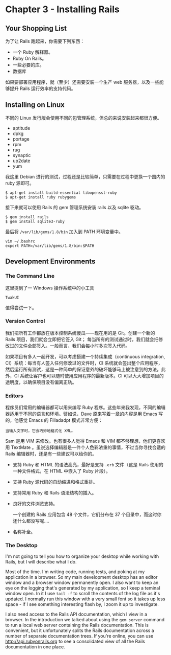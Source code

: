 # Chapter 3 - Installing Rails

## Your Shopping List
为了让 Rails 跑起来，你需要下列东西：

 * 一个 Ruby 解释器。
 * Ruby On Rails。
 * 一些必要的库。
 * 数据库

如果要部署应用程序，就（至少）还需要安装一个生产 web 服务器，以及一些能够提升 Rails 运行效率的支持代码。

## Installing on Linux
不同的 Linux 发行版会使用不同的包管理系统，但总的来说安装起来都很方便。

 * aptitude 
 * dpkg
 * portage
 * rpm
 * rug
 * synaptic
 * up2date
 * yum

我这里 Debian 进行的测试，过程还是比较简单，只需要在过程中更换一个国内的 ruby 源即可。

    $ apt-get install build-essential libopenssl-ruby
    $ apt-get install ruby rubygems
  
接下来就可以使用 Rails 的 gem 管理系统安装 rails 以及 sqlite 驱动。

    $ gem install rails
    $ gem install sqlite3-ruby

最后将 `/var/lib/gems/1.8/bin` 加入到 PATH 环境变量中。

    vim ~/.bashrc
    export PATH=/var/lib/gems/1.8/bin:$PATH

## Development Environments

### The Command Line
这里提到了一 Windows 操作系统中的小工具

    TwakUI

值得尝试一下。

### Version Control
我们把所有工作都放在版本控制系统傻瓜——现在用的是 Git。创建一个新的 Rails 项目，我们就会立即把它签入 Git；
每当所有的测试通过时，我们就会把修改过的文件全部签入。一般而言，我们会每小时多次签入代码。

如果项目有多人一起开发，可以考虑搭建一个持续集成（continuous integration, CI）系统：每当有人签入任何修改过的文件时，CI 系统就会签出整个应用程序，然后运行所有测试，这是一种简单的保证意外的破坏能够马上被注意到的方法。此外，CI 系统让客户也可以随时使用应用程序的最新版本。CI 可以大大增加项目的透明度，以确保项目没有偏离正轨。

### Editors
程序员们常用的编辑器都可以用来编写 Ruby 程序。这些年来我发现，不同的编辑器适用于不同的语言和环境。譬如说，Dave 原来写着一章的内容是用 Emacs 写的，他感觉 Emacs 的 Filladadpt 模式非常方便：

    当输入文字时，它会巧妙地格式化 XML。

Sam 是用 VIM 来修改。也有很多人觉得 Emacs 和 VIM 都不够理想，他们更喜欢用 TextMate 。虽说选择编辑器是一件个人色彩浓重的事情，不过当你寻找合适的 Rails 编辑器时，还是有一些建议可以给你的。

 * 支持 Ruby 和 HTML 的语法高亮，最好是支持 `.erb` 文件（这是 Rails 使用的一种文件格式，在 HTML 中嵌入了 Ruby 片段）。
 * 支持 Ruby 源代码的自动缩进和格式重排。
 * 支持常用 Ruby 和 Rails 语法结构的插入。
 * 良好的文件浏览支持。

    一个创建的 Rails 应用包含 48 个文件，它们分布在 37 个目录中，而这时你还什么都没写呢....

 * 名称补全。

### The Desktop
I'm not going to tell you how to organize your desktop while working with Rails, but I will describe what I do.

Most of the time. I'm writing code, running tests, and poking at my application in a browser. So my main development desktop has an editor window and a browser window permanently open. I also want to keep an eye on the logging that's generated by my application, so I keep a teminal window open. In it I use `tail -f` to scroll the contents of the log file as it's updated. I normally run this window with a very small font so it takes up less space - if I see something interesting flash by, I zoom it up to investigate.

I also need access to the Rails API documentation, which I view in a browser. In the introduction we talked about using the `gem server` command to run a local web server containing the Rails documentation. This is convenient, but it unfortunately splits the Rails documentation across a number of separate documentation trees. If you're online, you can use http://api.rubyonrails.org to see a consolidated view of all the Rails documentation in one place.

